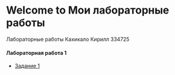 # Welcome to Мои лабораторные работы

Лабораторные работы Кахикало Кирилл 334725

#### Лабораторная работа 1

- [Задание 1](lab1.md)